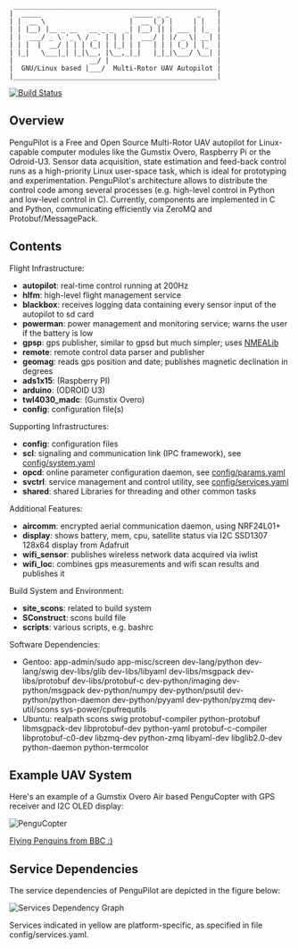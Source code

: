      ___________________________________________________
    |  _____                       _____ _ _       _    |
    | |  __ \                     |  __ (_) |     | |   |
    | | |__) |__ _ __   __ _ _   _| |__) || | ___ | |_  |
    | |  ___/ _ \ '_ \ / _` | | | |  ___/ | |/ _ \| __| |
    | | |  |  __/ | | | (_| | |_| | |   | | | (_) | |_  |
    | |_|   \___|_| |_|\__, |\__,_|_|   |_|_|\___/ \__| |
    |                   __/ |                           |
    |  GNU/Linux based |___/  Multi-Rotor UAV Autopilot |
    |___________________________________________________|

[![Build Status](https://travis-ci.org/PenguPilot/PenguPilot.svg?branch=master)](https://travis-ci.org/PenguPilot/PenguPilot)

Overview
--------
PenguPilot is a Free and Open Source Multi-Rotor UAV autopilot for Linux-capable computer modules like the Gumstix Overo, Raspberry Pi or the Odroid-U3.
Sensor data acquisition, state estimation and feed-back control runs as a high-priority Linux user-space task, which is ideal for prototyping and experimentation.
PenguPilot's architecture allows to distribute the control code among several processes (e.g. high-level control in Python and low-level control in C).
Currently, components are implemented in C and Python, communicating efficiently via ZeroMQ and Protobuf/MessagePack.

Contents
--------

Flight Infrastructure:
- __autopilot__: real-time control running at 200Hz
- __hlfm__: high-level flight management service
- __blackbox__: receives logging data containing every sensor input of the autopilot to sd card
- __powerman__: power management and monitoring service; warns the user if the battery is low
- __gpsp__: gps publisher, similar to gpsd but much simpler; uses [NMEALib](https://github.com/AHR-Project/nmealib)
- __remote__: remote control data parser and publisher
- __geomag__: reads gps position and date; publishes magnetic declination in degrees
- __ads1x15__: (Raspberry PI)
- __arduino__: (ODROID U3)
- __twl4030_madc__: (Gumstix Overo)
- __config__: configuration file(s)


Supporting Infrastructures:

- __config__: configuration files
- __scl__: signaling and communication link (IPC framework), see [config/system.yaml](config/system.yaml)
- __opcd__: online parameter configuration daemon, see [config/params.yaml](config/params.yaml)
- __svctrl__: service management and control utility, see [config/services.yaml](config/services.yaml)
- __shared__: shared Libraries for threading and other common tasks

Additional Features:

- __aircomm__: encrypted aerial communication daemon, using NRF24L01+
- __display__: shows battery, mem, cpu, satellite status via I2C SSD1307 128x64 display from Adafruit
- __wifi_sensor__: publishes wireless network data acquired via iwlist
- __wifi_loc__: combines gps measurements and wifi scan results and publishes it

Build System and Environment:

- __site_scons__: related to build system
- __SConstruct__: scons build file
- __scripts__: various scripts, e.g. bashrc

Software Dependencies:
- Gentoo: app-admin/sudo app-misc/screen dev-lang/python dev-lang/swig dev-libs/glib dev-libs/libyaml dev-libs/msgpack dev-libs/protobuf dev-libs/protobuf-c dev-python/imaging dev-python/msgpack dev-python/numpy dev-python/psutil dev-python/python-daemon dev-python/pyyaml dev-python/pyzmq dev-util/scons sys-power/cpufrequtils
- Ubuntu: realpath scons swig protobuf-compiler python-protobuf libmsgpack-dev libprotobuf-dev python-yaml protobuf-c-compiler libprotobuf-c0-dev libzmq-dev python-zmq libyaml-dev libglib2.0-dev python-daemon python-termcolor

Example UAV System
------------------

Here's an example of a Gumstix Overo Air based PenguCopter with GPS receiver and I2C OLED display:

![PenguCopter](https://raw.github.com/PenguPilot/PenguPilot/master/doc/GumstixCopter.jpg)

[Flying Penguins from BBC :)](https://www.youtube.com/watch?v=9dfWzp7rYR4)


Service Dependencies
--------------------
The service dependencies of PenguPilot are depicted in the figure below:

![Services Dependency Graph](https://raw.github.com/PenguPilot/PenguPilot/master/doc/ServicesGraph.png)

Services indicated in yellow are platform-specific, as specified in file config/services.yaml.
